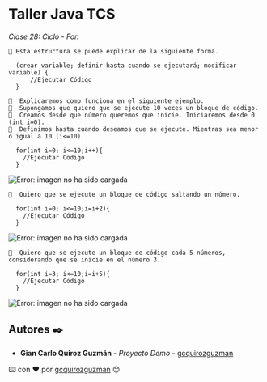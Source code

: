 # Taller Java TCS

_Clase 28: Ciclo - For._

```
📢 Esta estructura se puede explicar de la siguiente forma.

  (crear variable; definir hasta cuando se ejecutará; modificar variable) {
      //Ejecutar Código
  }

```

```
📢  Explicaremos como funciona en el siguiente ejemplo.
📢  Supongamos que quiero que se ejecute 10 veces un bloque de código.
📢  Creamos desde que número queremos que inicie. Iniciaremos desde 0 (int i=0).
📢  Definimos hasta cuando deseamos que se ejecute. Mientras sea menor o igual a 10 (i<=10).
  
  for(int i=0; i<=10;i++){
    //Ejecutar Código
  }

```

![Error: imagen no ha sido cargada](https://github.com/gcquirozguzman/java-tcs-202001/blob/Clase-28/imagenes/pagina_28_1.png)

```
📢  Quiero que se ejecute un bloque de código saltando un número.
  
  for(int i=0; i<=10;i=i+2){
    //Ejecutar Código
  }

```

![Error: imagen no ha sido cargada](https://github.com/gcquirozguzman/java-tcs-202001/blob/Clase-28/imagenes/pagina_28_2.png)


```
📢  Quiero que se ejecute un bloque de código cada 5 números, considerando que se inicie en el número 3.
  
  for(int i=3; i<=10;i=i+5){
    //Ejecutar Código
  }

```

![Error: imagen no ha sido cargada](https://github.com/gcquirozguzman/java-tcs-202001/blob/Clase-28/imagenes/pagina_28_3.png)


## Autores ✒️

* **Gian Carlo Quiroz Guzmán** - *Proyecto Demo* - [gcquirozguzman](https://github.com/gcquirozguzman)



⌨️ con ❤️ por [gcquirozguzman](https://github.com/gcquirozguzman) 😊
